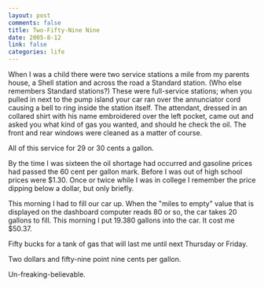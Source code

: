 ```yaml
--- 
layout: post
comments: false
title: Two-Fifty-Nine Nine
date: 2005-8-12
link: false
categories: life
---
```

When I was a child there were two service stations a mile from my parents house, a Shell station and across the road a Standard station. (Who else remembers Standard stations?) These were full-service stations; when you pulled in next to the pump island your car ran over the annunciator cord causing a bell to ring inside the station itself. The attendant, dressed in an collared shirt with his name embroidered over the left pocket, came out and asked you what kind of gas you wanted, and should he check the oil. The front and rear windows were cleaned as a matter of course.

All of this service for 29 or 30 cents a gallon.

By the time I was sixteen the oil shortage had occurred and gasoline prices had passed the 60 cent per gallon mark. Before I was out of high school prices were $1.30. Once or twice while I was in college I remember the price dipping below a dollar, but only briefly.

This morning I had to fill our car up. When the "miles to empty" value that is displayed on the dashboard computer reads 80 or so, the car takes 20 gallons to fill. This morning I put 19.380 gallons into the car. It cost me $50.37.

Fifty bucks for a tank of gas that will last me until next Thursday or Friday.

Two dollars and fifty-nine point nine cents per gallon.

Un-freaking-believable.
